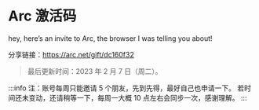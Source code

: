 # Arc 激活码

hey, here’s an invite to Arc, the browser I was telling you about!

分享链接：https://arc.net/gift/dc160f32

> 最后更新时间：2023 年 2 月 7 日（周二）。

:::info
注：账号每周只能邀请 5 个朋友，先到先得，最好自己也申请一下。
若时间还未变动，还请稍等一下，每周一大概 10 点左右会同步一次，感谢理解。
:::